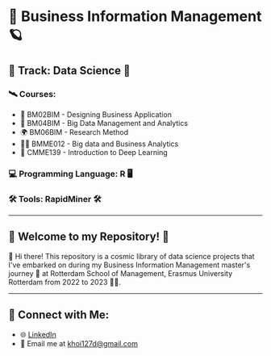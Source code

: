 # 🤖 Business Information Management 🪐

## 🚀 Track: Data Science 🧠

### 🛰️ Courses: 
- 🌌 BM02BIM - Designing Business Application
- 🌠 BM04BIM - Big Data Management and Analytics
- 🌍 BM06BIM - Research Method
- 👨‍🚀 BMME012 - Big data and Business Analytics
- 💫 CMME139 - Introduction to Deep Learning 

### 💻 Programming Language: R 🖥️
### 🛠️ Tools: RapidMiner 🛠️

---

## 🌟 Welcome to my Repository! 🌟

👋 Hi there! This repository is a cosmic library of data science projects that I've embarked on during my Business Information Management master's journey 🔭 at Rotterdam School of Management, Erasmus University Rotterdam from 2022 to 2023 👨‍🚀.

---

## 🌌 Connect with Me:
- 🌐 [LinkedIn](https://www.linkedin.com/in/khoi-pham2709/)
- 💌 Email me at khoi127d@gmail.com


